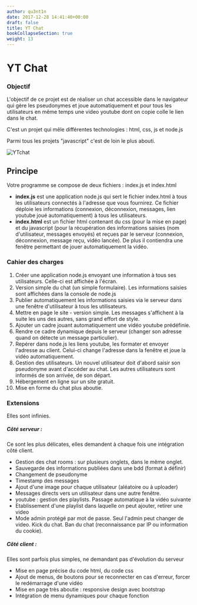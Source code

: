 ```yaml
---
author: qu3nt1n
date: 2017-12-28 14:41:40+00:00
draft: false
title: YT Chat
bookCollapseSection: true
weight: 13
---
```


# YT Chat




### Objectif


L'objectif de ce projet est de réaliser un chat accessible dans le navigateur qui gère les pseudonymes et joue automatiquement et pour tous les utilisateurs en même temps une video youtube dont on copie colle le lien dans le chat.

C'est un projet qui mêle différentes technologies : html, css, js et node.js

Parmi tous les projets "javascript" c'est de loin le plus abouti.

![YTchat](/uploads/uploads/2017/12/YTchat.gif)





## Principe


Votre programme se compose de deux fichiers : index.js et index.html



* **index.js** est une application node.js qui sert le fichier index.html à tous les utilisateurs connectés à l'adresse que vous fournirez. Ce fichier déploie les informations (connexion, déconnexion, messages, lien youtube joué automatiquement) à tous les utilisateurs.
* **index.html** est un fichier html contenant du css (pour la mise en page) et du javascript (pour la récupération des informations saisies (nom d'utilisateur, messages envoyés) et reçues par le serveur (connexion, déconnexion, message reçu, vidéo lancée). De plus il contiendra une fenêtre permettant de jouer automatiquement la vidéo.



### Cahier des charges





1. Créer une application node.js envoyant une information à tous ses utilisateurs. Celle-ci est affichée à l'écran.
2. Version simple du chat (un simple formulaire). Les informations saisies sont affichées dans la console de node.js
3. Publier automatiquement les informations saisies via le serveur dans une fenêtre d'utilisateur à tous les utilisateurs.
4. Mettre en page le site - version simple. Les messages s'affichent à la suite les uns des autres, sans grand effort de style.
5. Ajouter un cadre jouant automatiquement une vidéo youtube prédéfinie.
6. Rendre ce cadre dynamique depuis le serveur (changer son adresse quand on détecte un message particulier).
7. Repérer dans node.js les liens youtube, les formater et envoyer l'adresse au client. Celui-ci change l'adresse dans la fenêtre et joue la vidéo automatiquement.
8. Gestion des utilisateurs. Un nouvel utilisateur doit d'abord saisir son pseudonyme avant d'accéder au chat. Les autres utilisateurs sont informés de son arrivée, de son départ.
9. Hébergement en ligne sur un site gratuit.
10. Mise en forme du chat plus aboutie.



### Extensions


Elles sont infinies.


##### **Côté serveur :**


Ce sont les plus délicates, elles demandent à chaque fois une intégration côté client.



* Gestion des chat rooms : sur plusieurs onglets, dans le même onglet.
* Sauvegarde des informations publiées dans une bdd (format à définir)
* Changement de pseudonyme
* Timestamp des messages
* Ajout d'une image pour chaque utilisateur (aléatoire ou à uploader)
* Messages directs vers un utilisateur dans une autre fenêtre.
* youtube : gestion des playlists. Passage automatique à la vidéo suivante
* Etablissement d'une playlist dans laquelle on peut ajouter, retirer une video
* Mode admin protégé par mot de passe. Seul l'admin peut changer de video. Kick du chat. Ban du chat (reconnaissance par IP ou information du cookie).



##### **Côté client :**


Elles sont parfois plus simples, ne demandant pas d'évolution du serveur



* Mise en page précise du code html, du code css
* Ajout de menus, de boutons pour se reconnecter en cas d'erreur, forcer le redémarrage d'une vidéo
* Mise en page très aboutie : responsive design avec bootstrap
* Intégration de menu dynamiques pour chaque fonction
